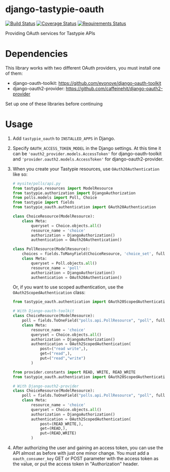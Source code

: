 django-tastypie-oauth
=====================

[![Build Status](https://travis-ci.org/orcasgit/django-tastypie-oauth.svg?branch=master)](https://travis-ci.org/orcasgit/django-tastypie-oauth) [![Coverage Status](https://coveralls.io/repos/orcasgit/django-tastypie-oauth/badge.png?branch=master)](https://coveralls.io/r/orcasgit/django-tastypie-oauth?branch=master) [![Requirements Status](https://requires.io/github/orcasgit/django-tastypie-oauth/requirements.png?branch=master)](https://requires.io/github/orcasgit/django-tastypie-oauth/requirements/?branch=master)

Providing OAuth services for Tastypie APIs

Dependencies
============
This library works with two different OAuth providers, you must install one of them:
- django-oauth-toolkit: https://github.com/evonove/django-oauth-toolkit
- django-oauth2-provider: https://github.com/caffeinehit/django-oauth2-provider

Set up one of these libraries before continuing

Usage
=====

1. Add `tastypie_oauth` to `INSTALLED_APPS` in Django.
2. Specify `OAUTH_ACCESS_TOKEN_MODEL` in the Django settings. At this time it can be `'oauth2_provider.models.AccessToken'` for django-oauth-toolkit and `'provider.oauth2.models.AccessToken'` for django-oauth2-provider.
3. When you create your Tastypie resources, use `OAuth20Authentication` like so:

    ```python
    # mysite/polls/api.py
    from tastypie.resources import ModelResource
    from tastypie.authorization import DjangoAuthorization
    from polls.models import Poll, Choice
    from tastypie import fields
    from tastypie_oauth.authentication import OAuth20Authentication

    class ChoiceResource(ModelResource):
        class Meta:
            queryset = Choice.objects.all()
            resource_name = 'choice'
            authorization = DjangoAuthorization()
            authentication = OAuth20Authentication()

    class PollResource(ModelResource):
        choices = fields.ToManyField(ChoiceResource, 'choice_set', full=True)
        class Meta:
            queryset = Poll.objects.all()
            resource_name = 'poll'
            authorization = DjangoAuthorization()
            authentication = OAuth20Authentication()
    ```
    Or, if you want to use scoped authentication, use the `OAuth2ScopedAuthentication` class:
    ```python
    from tastypie_oauth.authentication import OAuth20ScopedAuthentication

    # With Django-oauth-toolkit
    class ChoiceResource(ModelResource):
        poll = fields.ToOneField("polls.api.PollResource", "poll", full=False)
        class Meta:
            resource_name = 'choice'
            queryset = Choice.objects.all()
            authorization = DjangoAuthorization()
            authentication = OAuth2ScopedAuthentication(
                post=("read write",),
                get=("read",),
                put=("read","write")
            )
    ```
    ```python
    from provider.constants import READ, WRITE, READ_WRITE
    from tastypie_oauth.authentication import OAuth20ScopedAuthentication

    # With Django-oauth2-provider
    class ChoiceResource(ModelResource):
        poll = fields.ToOneField("polls.api.PollResource", "poll", full=False)
        class Meta:
            resource_name = 'choice'
            queryset = Choice.objects.all()
            authorization = DjangoAuthorization()
            authentication = OAuth2ScopedAuthentication(
                post=(READ_WRITE,),
                get=(READ,),
                put=(READ,WRITE)
            )
      ```
4. After authorizing the user and gaining an access token, you can use the API almost as before with just one minor change. You must add a `oauth_consumer_key` GET or POST parameter with the access token as the value, or put the access token in "Authorization" header.
